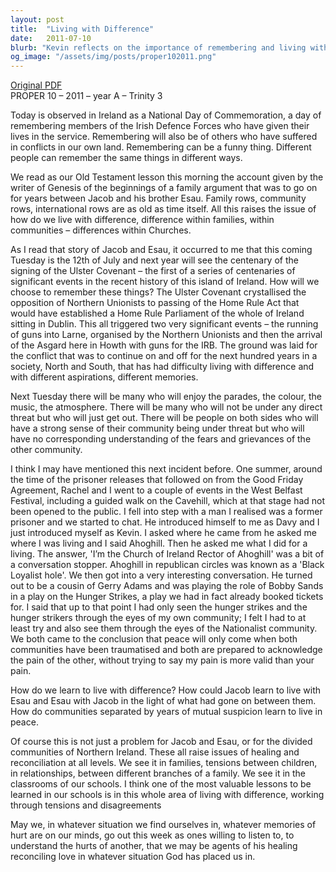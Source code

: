 ```yaml
---
layout: post
title:  "Living with Difference"
date:   2011-07-10
blurb: "Kevin reflects on the importance of remembering and living with differences, drawing parallels between the biblical story of Jacob and Esau and the historical and contemporary conflicts in Ireland. He emphasizes the need for mutual understanding and reconciliation, recognizing the trauma and pain of all communities involved. The sermon calls for empathy and the role of individuals as agents of healing and reconciliation in their own contexts."
og_image: "/assets/img/posts/proper102011.png"
---
```

[Original PDF](/assets/pdf/proper102011.pdf)    
PROPER 10 – 2011 – year A – Trinity 3

Today is observed in Ireland as a National Day of Commemoration, a day of remembering members of the Irish Defence Forces who have given their lives in the service. Remembering will also be of others who have suffered in conflicts in our own land. Remembering can be a funny thing. Different people can remember the same things in different ways.

We read as our Old Testament lesson this morning the account given by the writer of Genesis of the beginnings of a family argument that was to go on for years between Jacob and his brother Esau. Family rows, community rows, international rows are as old as time itself. All this raises the issue of how do we live with difference, difference within families, within communities – differences within Churches.

As I read that story of Jacob and Esau, it occurred to me that this coming Tuesday is the 12th of July and next year will see the centenary of the signing of the Ulster Covenant – the first of a series of centenaries of significant events in the recent history of this island of Ireland. How will we choose to remember these things? The Ulster Covenant crystallised the opposition of Northern Unionists to passing of the Home Rule Act that would have established a Home Rule Parliament of the whole of Ireland sitting in Dublin. This all triggered two very significant events – the running of guns into Larne, organised by the Northern Unionists and then the arrival of the Asgard here in Howth with guns for the IRB. The ground was laid for the conflict that was to continue on and off for the next hundred years in a society, North and South, that has had difficulty living with difference and with different aspirations, different memories.

Next Tuesday there will be many who will enjoy the parades, the colour, the music, the atmosphere. There will be many who will not be under any direct threat but who will just get out. There will be people on both sides who will have a strong sense of their community being under threat but who will have no corresponding understanding of the fears and grievances of the other community.

I think I may have mentioned this next incident before. One summer, around the time of the prisoner releases that followed on from the Good Friday Agreement, Rachel and I went to a couple of events in the West Belfast Festival, including a guided walk on the Cavehill, which at that stage had not been opened to the public. I fell into step with a man I realised was a former prisoner and we started to chat. He introduced himself to me as Davy and I just introduced myself as Kevin. I asked where he came from he asked me where I was living and I said Ahoghill. Then he asked me what I did for a living. The answer, 'I’m the Church of Ireland Rector of Ahoghill' was a bit of a conversation stopper. Ahoghill in republican circles was known as a 'Black Loyalist hole'. We then got into a very interesting conversation. He turned out to be a cousin of Gerry Adams and was playing the role of Bobby Sands in a play on the Hunger Strikes, a play we had in fact already booked tickets for. I said that up to that point I had only seen the hunger strikes and the hunger strikers through the eyes of my own community; I felt I had to at least try and also see them through the eyes of the Nationalist community. We both came to the conclusion that peace will only come when both communities have been traumatised and both are prepared to acknowledge the pain of the other, without trying to say my pain is more valid than your pain.

How do we learn to live with difference? How could Jacob learn to live with Esau and Esau with Jacob in the light of what had gone on between them. How do communities separated by years of mutual suspicion learn to live in peace.

Of course this is not just a problem for Jacob and Esau, or for the divided communities of Northern Ireland. These all raise issues of healing and reconciliation at all levels. We see it in families, tensions between children, in relationships, between different branches of a family. We see it in the classrooms of our schools. I think one of the most valuable lessons to be learned in our schools is in this whole area of living with difference, working through tensions and disagreements

May we, in whatever situation we find ourselves in, whatever memories of hurt are on our minds, go out this week as ones willing to listen to, to understand the hurts of another, that we may be agents of his healing reconciling love in whatever situation God has placed us in.
